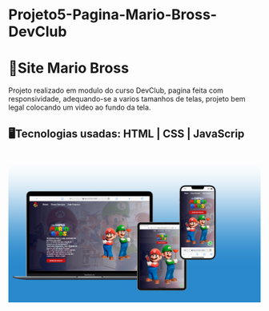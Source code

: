 # Projeto5-Pagina-Mario-Bross-DevClub
 <h1>🚀Site Mario Bross</h1>
<p>Projeto realizado em modulo do curso DevClub, pagina feita com responsividade, adequando-se a varios tamanhos de telas, projeto bem legal colocando um video ao fundo da tela.</p>
<h2>🖥️Tecnologias usadas: HTML | CSS | JavaScrip </h2>

<br>
<img src="./imagens/Mockup.png" alt="mockup">
